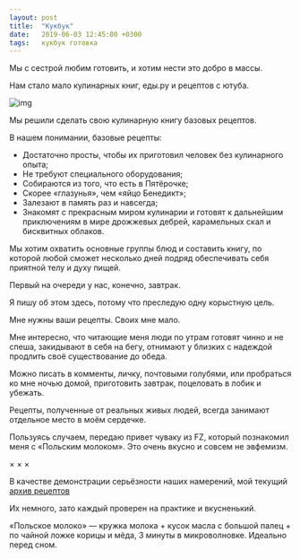 ```yaml
---
layout: post
title:  "Кукбук"
date:   2019-06-03 12:45:00 +0300
tags:   кукбук готовка
---
```


Мы с сестрой любим готовить, и хотим нести это добро в массы. 

Нам стало мало кулинарных книг, еды.ру и рецептов с ютуба. 

![img](https://pp.userapi.com/c849228/v849228798/1a71aa/fVtPbyXEiak.jpg)

<!--excerpt-->

Мы решили сделать свою кулинарную книгу базовых рецептов. 

В нашем понимании, базовые рецепты: 
- Достаточно просты, чтобы их приготовил человек без кулинарного опыта; 
- Не требуют специального оборудования; 
- Собираются из того, что есть в Пятёрочке; 
- Скорее «глазунья», чем «яйцо Бенедикт»; 
- Залезают в память раз и навсегда; 
- Знакомят с прекрасным миром кулинарии и готовят к дальнейшим приключениям в мире дрожжевых дебрей, карамельных скал и бисквитных облаков. 

Мы хотим охватить основные группы блюд и составить книгу, по которой любой сможет несколько дней подряд обеспечивать себя приятной телу и духу пищей. 

Первый на очереди у нас, конечно, завтрак. 

Я пишу об этом здесь, потому что преследую одну корыстную цель. 

Мне нужны ваши рецепты. Своих мне мало. 

Мне интересно, что читающие меня люди по утрам готовят чинно и не спеша, закидывают в себя на бегу, отнимают у близких с надеждой продлить своё существование до обеда. 

Можно писать в комменты, личку, почтовыми голубями, или пробраться ко мне ночью домой, приготовить завтрак, поцеловать в лобик и убежать. 

Рецепты, полученные от реальных живых людей, всегда занимают отдельное место в моём сердечке. 

Пользуясь случаем, передаю привет чуваку из FZ, который познакомил меня с «Польским молоком». Это очень вкусно и совсем не эвфемизм. 

× × ×

В качестве демонстрации серьёзности наших намерений, мой текущий [архив рецептов](https://drive.google.com/open?id=1_hqpRQY3HSUWIIbzHbbKuEhZp6CGywK7) 

Их немного, зато каждый проверен на практике и вкусненький. 

«Польское молоко» — кружка молока + кусок масла с большой палец + по чайной ложке корицы и мёда, 3 минуты в микроволновке. Идеально перед сном.
